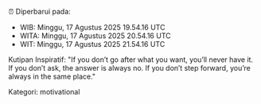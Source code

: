 ⏰ Diperbarui pada:
- WIB: Minggu, 17 Agustus 2025 19.54.16 UTC
- WITA: Minggu, 17 Agustus 2025 20.54.16 UTC
- WIT: Minggu, 17 Agustus 2025 21.54.16 UTC

Kutipan Inspiratif:
"If you don’t go after what you want, you’ll never have it. If you don’t ask, the answer is always no. If you don’t step forward, you’re always in the same place."


Kategori: motivational

